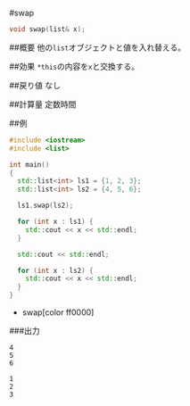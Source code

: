 #swap
```cpp
void swap(list& x);
```

##概要
他の`list`オブジェクトと値を入れ替える。


##効果
`*this`の内容を`x`と交換する。


##戻り値
なし


##計算量
定数時間


##例
```cpp
#include <iostream>
#include <list>

int main()
{
  std::list<int> ls1 = {1, 2, 3};
  std::list<int> ls2 = {4, 5, 6};

  ls1.swap(ls2);

  for (int x : ls1) {
    std::cout << x << std::endl;
  }

  std::cout << std::endl;

  for (int x : ls2) {
    std::cout << x << std::endl;
  }
}
```
* swap[color ff0000]

###出力
```
4
5
6

1
2
3
```


